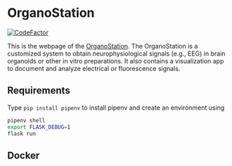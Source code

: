 # OrganoStation

[![CodeFactor](https://www.codefactor.io/repository/github/joseguzman/organostation/badge)](https://www.codefactor.io/repository/github/joseguzman/organostation)

This is the webpage of the [OrganoStation](http://www.organostation.com). The OrganoStation is a customized system to obtain neurophysiological signals (e.g., EEG)
in brain organoids or other in vitro preparations.
It also contains a visualization app to document and analyze electrical or fluorescence signals.

## Requirements

Type `pip install pipenv` to install pipenv and create an environment
using 

```bash
pipenv shell
export FLASK_DEBUG=1
flask run
```

## Docker 
